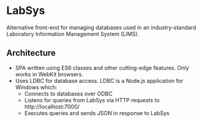 # LabSys
Alternative front-end for managing databases used in an industry-standard Laboratory Information Management System (LIMS).

## Architecture
* SPA written using ES6 classes and other cutting-edge features. Only works in WebKit browsers.
* Uses LDBC for database access. LDBC is a Node.js application for Windows which:
	* Connects to databases over ODBC
	* Listens for queries from LabSys via HTTP requests to http://localhost:7000/
	* Executes queries and sends JSON in response to LabSys